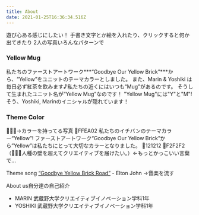```yaml
---
title: About
date: 2021-01-25T16:36:34.516Z
---
```

遊び心ある感じにしたい！
手書き文字とか絵を入れたり、クリックすると何か出てきたり
2人の写真いろんなパターンで

### Yellow Mug

私たちのファーストアートワーク***“Goodbye Our Yellow Brick”***から、“Yellow”をユニットのテーマカラーとしました。
また、Marin & Yoshiki は毎日必ず紅茶を飲みます♪私たちの近くにはいつも“Mug”があるのです。
そうして生まれたユニット名が“Yellow Mug”なのです！
"Yellow Mug"には"Y"と"M"! そう、Yoshiki, Marinのイニシャルが隠れています！

### Theme Color

💛🖤🤍→カラーを持ってる写真
💛FFEA02
私たちのイチバンのテーマカラー“Yellow”! ファーストアートワーク“Goodbye Our Yellow Brick”から”Yellow”は私たちにとって大切なカラーとなりました。
🖤121212
🤍F2F2F2
（💛🖤🤍人種の壁を超えてクリエイティブを届けたい。）←もっとかっこいい言葉で…

Theme song
[“Goodbye Yellow Brick Road”](youtube.com) - Elton John →音楽を流す

About us自分達の自己紹介

* MARIN 
  武蔵野大学クリエイティブイノベーション学科1年
* YOSHIKI 
  武蔵野大学クリエイティブイノベーション学科1年